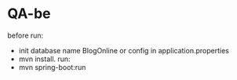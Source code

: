 # QA-be
before run: 
- init database name BlogOnline or config in application.properties
- mvn install.
run: 
- mvn spring-boot:run
